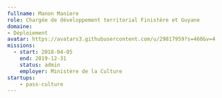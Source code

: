 ```yaml
---
fullname: Manon Maniere
role: Chargée de développement territorial Finistère et Guyane
domaine:
- Déploiement
avatar: https://avatars3.githubusercontent.com/u/29817959?s=460&v=4
missions:
  - start: 2018-04-05
    end: 2019-12-31
    status: admin
    employer: Ministère de la Culture
startups:
    - pass-culture
---
```

